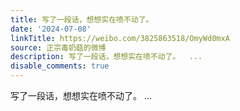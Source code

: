 ```yaml
---
title: 写了一段话，想想实在喷不动了。
date: '2024-07-08'
linkTitle: https://weibo.com/3825863518/OmyWd0mxA
source: 正宗毒奶菇的微博
description: 写了一段话，想想实在喷不动了。  ...
disable_comments: true
---
```

写了一段话，想想实在喷不动了。  ...